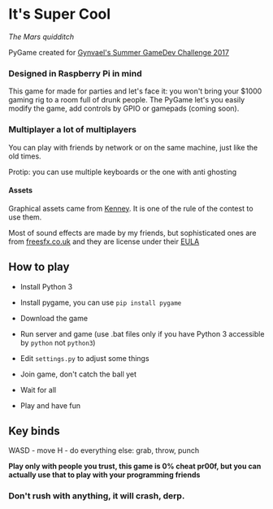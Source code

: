 # It's Super Cool
*The Mars quidditch*

PyGame created for [Gynvael's Summer GameDev Challenge 2017](http://gynvael.coldwind.pl/?id=657)

### Designed in Raspberry Pi in mind
This game for made for parties and let's face it: you won't bring your $1000 gaming rig to a room full of
drunk people. The PyGame let's you easily modify the game, add controls by GPIO or gamepads (coming soon).

### Multiplayer a lot of multiplayers
You can play with friends by network or on the same machine, just like the old times. 

Protip: you can use multiple keyboards or the one with anti ghosting 

#### Assets
Graphical assets came from [Kenney](https://kenney.nl/). It is one of the rule of the contest to use them.

Most of sound effects are made by my friends, but sophisticated ones are from [freesfx.co.uk](http://www.freesfx.co.uk/)
and they are license under their [EULA](http://www.freesfx.co.uk/info/eula/)

## How to play

- Install Python 3
- Install pygame, you can use `pip install pygame`
- Download the game
- Run server and game (use .bat files only if you have Python 3 accessible by `python` not `python3`)
- Edit `settings.py` to adjust some things

- Join game, don't catch the ball yet
- Wait for all
- Play and have fun

## Key binds
WASD - move
H - do everything else: grab, throw, punch

**Play only with people you trust, this game is 0% cheat pr00f, but you can actually use that to play with your programming friends**

### Don't rush with anything, it will crash, derp.
